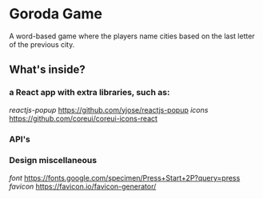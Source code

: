 # Goroda Game

A word-based game where the players name cities based on the last letter of the previous city.

## What's inside?

### a React app with extra libraries, such as:

_reactjs-popup_ https://github.com/yjose/reactjs-popup
_icons_ https://github.com/coreui/coreui-icons-react

### API's

### Design miscellaneous

_font_ https://fonts.google.com/specimen/Press+Start+2P?query=press
_favicon_ https://favicon.io/favicon-generator/
